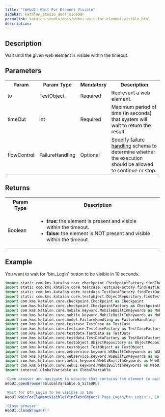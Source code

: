 ```yaml
---
title: "[WebUI] Wait For Element Visible" 
sidebar: katalon_studio_docs_sidebar
permalink: katalon-studio/docs/webui-wait-for-element-visible.html 
description: 
---
```

Description
-----------

Wait until the given web element is visible within the timeout.

Parameters
----------

<table class="wrapped confluenceTable"><colgroup><col><col><col><col></colgroup><tbody><tr class="xtr-0"><th class="xtd-0-0 confluenceTh">Param</th><th class="xtd-0-1 confluenceTh">Param Type</th><th class="xtd-0-2 confluenceTh" colspan="1">Mandatory</th><th class="xtd-0-3 confluenceTh" colspan="1">Description</th></tr><tr class="xtr-1"><td class="xtd-1-0 confluenceTd" colspan="1">to</td><td class="xtd-1-1 confluenceTd" colspan="1">TestObject</td><td class="xtd-1-2 confluenceTd" colspan="1">Required</td><td class="xtd-1-3 confluenceTd" colspan="1">Represent a web element.</td></tr><tr class="xtr-2"><td class="xtd-2-0 confluenceTd" colspan="1"><span style="color: rgb(0,0,0);">timeOut&nbsp;</span></td><td class="xtd-2-1 confluenceTd" colspan="1"><span style="color: rgb(0,0,0);">int&nbsp;</span></td><td class="xtd-2-2 confluenceTd" colspan="1">Required</td><td class="xtd-2-3 confluenceTd" colspan="1"><span style="color: rgb(0,0,0);">Maximum period of time (in seconds) that system will wait to return the result.</span></td></tr><tr class="xtr-3"><td class="xtd-3-0 confluenceTd"><span style="color: rgb(0,0,0);">flowControl</span></td><td class="xtd-3-1 confluenceTd"><span style="color: rgb(0,0,0);">FailureHandling</span></td><td class="xtd-3-2 confluenceTd" colspan="1">Optional</td><td class="xtd-3-3 confluenceTd" colspan="1"><span style="color: rgb(0,0,0);">Spec</span>ify <a href="https://docs.katalon.com/x/qAAM" rel="nofollow">failure handling</a> schema to determine whether the execution should be allowed to continue or stop.</td></tr></tbody></table>

Returns
-------

<table class="wrapped confluenceTable"><colgroup><col><col></colgroup><tbody><tr class="xtr-0"><th class="xtd-0-0 confluenceTh">Param Type</th><th class="xtd-0-1 confluenceTh">Description</th></tr><tr class="xtr-1"><td class="xtd-1-0 confluenceTd"><span style="color: rgb(0,0,0);">Boolean</span></td><td class="xtd-1-1 confluenceTd"><ul><li><strong>true: </strong>the element is present and visible within&nbsp;the timeout.</li><li><strong>false:</strong> the element is NOT present and visible within&nbsp;the timeout.</li></ul></td></tr></tbody></table>

Example
-------

You want to wait for 'btn_Login' button to be visible in 10 seconds.

```groovy
import static com.kms.katalon.core.checkpoint.CheckpointFactory.findCheckpoint
import static com.kms.katalon.core.testcase.TestCaseFactory.findTestCase
import static com.kms.katalon.core.testdata.TestDataFactory.findTestData
import static com.kms.katalon.core.testobject.ObjectRepository.findTestObject
import com.kms.katalon.core.checkpoint.Checkpoint as Checkpoint
import com.kms.katalon.core.checkpoint.CheckpointFactory as CheckpointFactory
import com.kms.katalon.core.mobile.keyword.MobileBuiltInKeywords as MobileBuiltInKeywords
import com.kms.katalon.core.mobile.keyword.MobileBuiltInKeywords as Mobile
import com.kms.katalon.core.model.FailureHandling as FailureHandling
import com.kms.katalon.core.testcase.TestCase as TestCase
import com.kms.katalon.core.testcase.TestCaseFactory as TestCaseFactory
import com.kms.katalon.core.testdata.TestData as TestData
import com.kms.katalon.core.testdata.TestDataFactory as TestDataFactory
import com.kms.katalon.core.testobject.ObjectRepository as ObjectRepository
import com.kms.katalon.core.testobject.TestObject as TestObject
import com.kms.katalon.core.webservice.keyword.WSBuiltInKeywords as WSBuiltInKeywords
import com.kms.katalon.core.webservice.keyword.WSBuiltInKeywords as WS
import com.kms.katalon.core.webui.keyword.WebUiBuiltInKeywords as WebUiBuiltInKeywords
import com.kms.katalon.core.webui.keyword.WebUiBuiltInKeywords as WebUI
import internal.GlobalVariable as GlobalVariable

'Open browser and navigate to website that contains the element to wait for'
WebUI.openBrowser(GlobalVariable.G_SiteURL)

'Wait for btn_Login to be visible in 10s'
WebUI.waitForElementVisible(findTestObject('Page_Login/btn_Login'), 10)

'Close browser'
WebUI.closeBrowser()


```